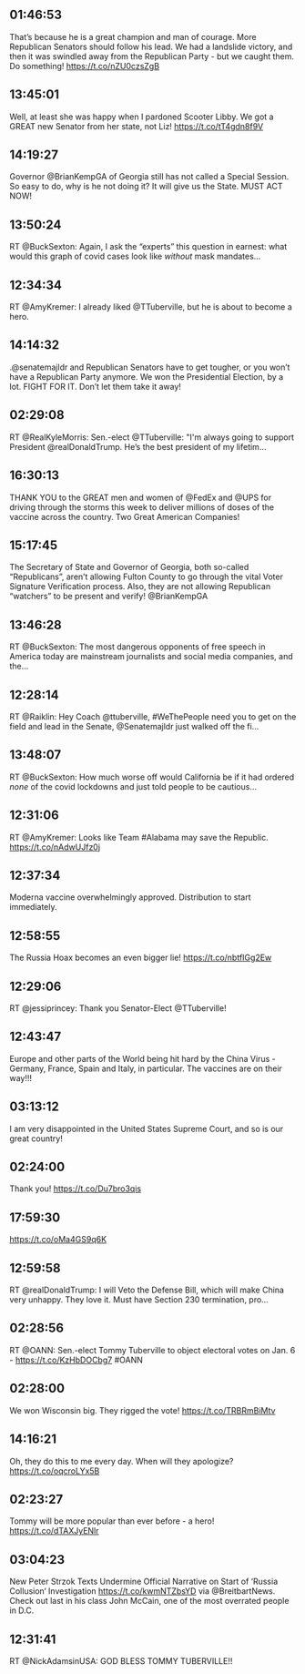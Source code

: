 ## 01:46:53
That’s because he is a great champion and man of courage. More Republican Senators should follow his lead. We had a landslide victory, and then it was swindled away from the Republican Party - but we caught them. Do something! https://t.co/nZU0czsZgB
## 13:45:01
Well, at least she was happy when I pardoned Scooter Libby. We got a GREAT new Senator from her state, not Liz! https://t.co/tT4gdn8f9V
## 14:19:27
Governor @BrianKempGA of Georgia still has not called a Special Session. So easy to do, why is he not doing it? It will give us the State. MUST ACT NOW!
## 13:50:24
RT @BuckSexton: Again, I ask the “experts” this question in earnest: what would this graph of covid cases look like *without* mask mandates…
## 12:34:34
RT @AmyKremer: I already liked @TTuberville, but he is about to become a hero.
## 14:14:32
.@senatemajldr and Republican Senators have to get tougher, or you won’t have a Republican Party anymore. We won the Presidential Election, by a lot. FIGHT FOR IT. Don’t let them take it away!
## 02:29:08
RT @RealKyleMorris: Sen.-elect @TTuberville: "I'm always going to support President @realDonaldTrump. He’s the best president of my lifetim…
## 16:30:13
THANK YOU to the GREAT men and women of @FedEx and @UPS for driving through the storms this week to deliver millions of doses of the vaccine across the country. Two Great American Companies!
## 15:17:45
The Secretary of State and Governor of Georgia, both so-called “Republicans”, aren’t allowing Fulton County to go through the vital Voter Signature Verification process. Also, they are not allowing Republican “watchers” to be present and verify! @BrianKempGA
## 13:46:28
RT @BuckSexton: The most dangerous opponents of free speech in America today are mainstream journalists and social media companies, and the…
## 12:28:14
RT @Raiklin: Hey Coach @ttuberville, #WeThePeople need you to get on the field and lead in the Senate, @Senatemajldr just walked off the fi…
## 13:48:07
RT @BuckSexton: How much worse off would California be if it had ordered *none* of the covid lockdowns and just told people to be cautious…
## 12:31:06
RT @AmyKremer: Looks like Team #Alabama may save the Republic.  https://t.co/nAdwUJfz0j
## 12:37:34
Moderna vaccine overwhelmingly approved. Distribution to start immediately.
## 12:58:55
The Russia Hoax becomes an even bigger lie! https://t.co/nbtfIGg2Ew
## 12:29:06
RT @jessiprincey: Thank you Senator-Elect @TTuberville!
## 12:43:47
Europe and other parts of the World being hit hard by the China Virus - Germany, France, Spain and Italy, in particular. The vaccines are on their way!!!
## 03:13:12
I am very disappointed in the United States Supreme Court, and so is our great country!
## 02:24:00
Thank you! https://t.co/Du7bro3qis
## 17:59:30
https://t.co/oMa4GS9q6K
## 12:59:58
RT @realDonaldTrump: I will Veto the Defense Bill, which will make China very unhappy. They love it. Must have Section 230 termination, pro…
## 02:28:56
RT @OANN: Sen.-elect Tommy Tuberville to object electoral votes on Jan. 6 - https://t.co/KzHbDOCbg7 #OANN
## 02:28:00
We won Wisconsin big. They rigged the vote! https://t.co/TRBRmBiMtv
## 14:16:21
Oh, they do this to me every day. When will they apologize? https://t.co/oqcroLYx5B
## 02:23:27
Tommy will be more popular than ever before - a hero! https://t.co/dTAXJyENlr
## 03:04:23
New Peter Strzok Texts Undermine Official Narrative on Start of ‘Russia Collusion‘ Investigation https://t.co/kwmNTZbsYD via @BreitbartNews. Check out last in his class John McCain, one of the most overrated people in D.C.
## 12:31:41
RT @NickAdamsinUSA: GOD BLESS TOMMY TUBERVILLE!!
